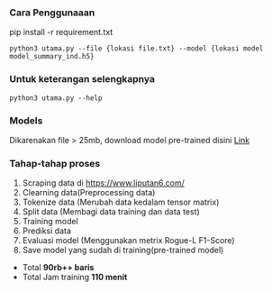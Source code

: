 ### Cara Penggunaaan

pip install -r requirement.txt
```
python3 utama.py --file {lokasi file.txt} --model {lokasi model model_summary_ind.h5}
```
### Untuk keterangan selengkapnya
```
python3 utama.py --help
```
### Models
Dikarenakan file > 25mb, download model pre-trained disini [Link](https://drive.google.com/drive/folders/1nMbqrzNenaCwjQUPqgtJqWPxbgbFAdYV)

### Tahap-tahap proses
1. Scraping data di https://www.liputan6.com/
2. Clearning data(Preprocessing data)
3. Tokenize data (Merubah data kedalam tensor matrix)
4. Split data (Membagi data training dan data test)
5. Training model
6. Prediksi data
7. Evaluasi model (Menggunakan metrix Rogue-L F1-Score)
8. Save model yang sudah di training(pre-trained model)

- Total **90rb++ baris**
- Total Jam training **110 menit**
